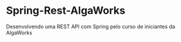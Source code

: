 # Spring-Rest-AlgaWorks
Desenvolvendo uma REST API com Spring pelo curso de iniciantes da AlgaWorks
